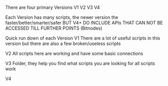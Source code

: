 There are four primary Versions
    V1
    V2
    V3
    V4

Each Version has many scripts, the newer version the faster/better/smarter/safer 
BUT V4+ DO INCLUDE APIs THAT CAN NOT BE ACCESSED TILL FURTHER POINTS (Bitnodes)

Quick run down of each Version
V1
    There are a lot of useful scripts in this version
    but there are also a few broken/useless scripts
        
V2
    All scripts here are working and have some basic 
    connections

V3
    Folder, they help you find what scripts you are looking for
    all scripts work

V4
         